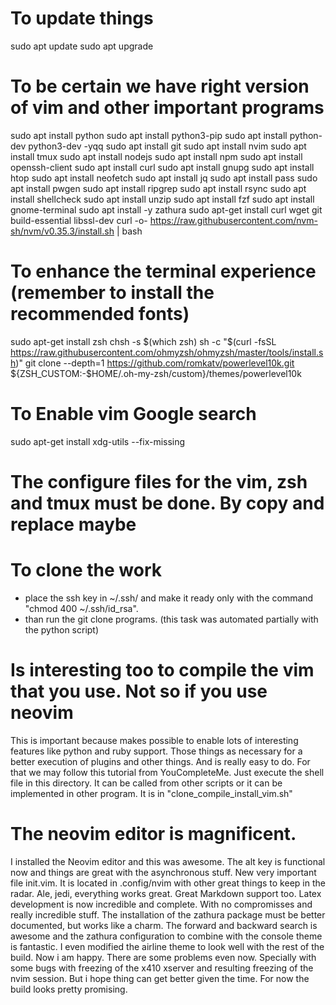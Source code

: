 # To update things
sudo apt update
sudo apt upgrade

# To be certain we have right version of vim and other important programs
sudo apt install python
sudo apt install python3-pip
sudo apt install python-dev python3-dev -yqq
sudo apt install git
sudo apt install nvim
sudo apt install tmux 
sudo apt install nodejs
sudo apt install npm
sudo apt install openssh-client
sudo apt install curl
sudo apt install gnupg
sudo apt install htop
sudo apt install neofetch
sudo apt install jq
sudo apt install pass
sudo apt install pwgen
sudo apt install ripgrep
sudo apt install rsync
sudo apt install shellcheck
sudo apt install unzip
sudo apt install fzf
sudo apt install gnome-terminal
sudo apt install -y zathura
sudo apt-get install curl wget git build-essential libssl-dev
curl -o- https://raw.githubusercontent.com/nvm-sh/nvm/v0.35.3/install.sh | bash

# To enhance the terminal experience (remember to install the recommended fonts)
sudo apt-get install zsh
chsh -s $(which zsh) 
sh -c "$(curl -fsSL https://raw.githubusercontent.com/ohmyzsh/ohmyzsh/master/tools/install.sh)"
git clone --depth=1 https://github.com/romkatv/powerlevel10k.git ${ZSH_CUSTOM:-$HOME/.oh-my-zsh/custom}/themes/powerlevel10k

# To Enable vim Google search 
sudo apt-get install xdg-utils --fix-missing

# The configure files for the vim, zsh and tmux must be done. By copy and replace maybe

# To clone the work
- place the ssh key in ~/.ssh/ and make it ready only with the command "chmod 400 ~/.ssh/id_rsa".
- than run the git clone programs. (this task was automated partially with the python script)

# Is interesting too to compile the vim that you use. Not so if you use neovim
This is important because makes possible to enable lots of interesting features like python and ruby support.
Those things as necessary for a better execution of plugins and other things. And is really easy to do.
For that we may follow this tutorial from YouCompleteMe. Just execute the shell file in this directory. It can be called from other scripts or it can be implemented in other program. 
It is in "clone_compile_install_vim.sh"

# The neovim editor is magnificent. 
I installed the Neovim editor and this was awesome. The alt key is functional now and things are great with the asynchronous stuff. New very important file init.vim. It is located in .config/nvim with other great things to keep in the radar. Ale, jedi, everything works great. Great Markdown support too. Latex development is now incredible and complete. With no compromisses and really incredible stuff.
The installation of the zathura package must be better documented, but works like a charm. The forward and backward search is awesome and the zathura configuration to combine with the console theme is fantastic. I even modified the airline theme to look well with the rest of the build. Now i am  happy.
There are some problems even now. Specially with some bugs with freezing of the x410 xserver and resulting freezing of the nvim session. But i hope thing can get better given the time. For now the build looks pretty promising.
